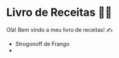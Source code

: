 # Livro de Receitas :man_cook:

Olá! Bem vindo a meu livro de receitas! :writing_hand:

- Strogonoff de Frango
- 